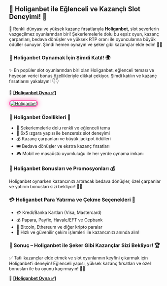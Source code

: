 <h2>🍭 Holiganbet ile Eğlenceli ve Kazançlı Slot Deneyimi! 🎰</h2>
<p>💎 Renkli dünyası ve yüksek kazanç fırsatlarıyla <strong>Holiganbet</strong>, slot severlerin vazgeçilmez oyunlarından biri! Şekerlemelerle dolu bu eşsiz oyun, kazanç çarpanları, bedava dönüşler ve yüksek RTP oranı ile oyuncularına büyük ödüller sunuyor. Şimdi hemen oynayın ve şeker gibi kazançlar elde edin! 🍬🎉</p>
<h3>🔗 Holiganbet Oynamak İçin Şimdi Katıl! 🌍</h3>
<p>✨ En popüler slot oyunlarından biri olan Holiganbet, eğlenceli teması ve heyecan verici bonus özellikleriyle dikkat çekiyor. Şimdi katılın ve kazanç fırsatlarını yakalayın! 👇👇</p>
<p>🔗 <a href="http://www.redly.vip/3A5tsFl" target="_blank"><strong>[Holiganbet Oyna ✅]</strong></a></p>
<a href="http://www.redly.vip/3A5tsFl" title="Holiganbet">
  <img src="https://i.ibb.co/BtMhhf6/g-venligiris.jpg" alt="Holiganbet" style="max-width: 100%; border: 3px solid #ff69b4; border-radius: 15px; box-shadow: 0px 0px 15px rgba(255, 105, 180, 0.8);">
</a>
<h3>🍭 Holiganbet Özellikleri 🎯</h3>
<ul>
  <li>🍬 Şekerlemelerle dolu renkli ve eğlenceli tema</li>
  <li>🎰 6x5 ızgara yapısı ile benzersiz slot deneyimi</li>
  <li>💰 Kazanç çarpanları ve büyük jackpot ödülleri</li>
  <li>🎟 Bedava dönüşler ve ekstra kazanç fırsatları</li>
  <li>🎮 Mobil ve masaüstü uyumluluğu ile her yerde oynama imkanı</li>
</ul>
<h3>🎁 Holiganbet Bonusları ve Promosyonları 💰</h3>
<p>Holiganbet oynarken kazancınızı artıracak bedava dönüşler, özel çarpanlar ve yatırım bonusları sizi bekliyor! 🚀🎉</p>
<h3>💳 Holiganbet Para Yatırma ve Çekme Seçenekleri 💸</h3>
<ul>
  <li>💳 Kredi/Banka Kartları (Visa, Mastercard)</li>
  <li>💰 Papara, Payfix, Havale/EFT ve Cepbank</li>
  <li>📲 Bitcoin, Ethereum ve diğer kripto paralar</li>
  <li>🔄 Hızlı ve güvenilir çekim işlemleri ile kazancınızı anında alın!</li>
</ul>
<h3>🎯 Sonuç – Holiganbet ile Şeker Gibi Kazançlar Sizi Bekliyor! 🏆</h3>
<p>✅ Tatlı kazançlar elde etmek ve slot oyunlarının keyfini çıkarmak için Holiganbet’i deneyin! Eğlenceli yapısı, yüksek kazanç fırsatları ve özel bonusları ile bu oyunu kaçırmayın! 🎉🔥</p>
<p>🔗 <a href="http://www.redly.vip/3A5tsFl" target="_blank"><strong>[Holiganbet Oyna ✅]</strong></a></p>
